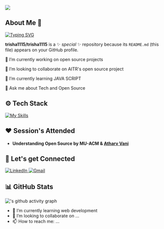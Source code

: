 <img src="https://komarev.com/ghpvc/?username=trisha1115&label=Profile+Views&color=2f81f7&style=for-the-badge" />


## About Me 👤
[![Typing SVG](https://readme-typing-svg.demolab.com?font=Fira+Code&pause=1000&background=FFFFFF00&width=435&lines=Tech-Xplorer+%7C+Developer)](https://git.io/typing-svg)

**trisha1115/trisha1115** is a ✨ _special_ ✨ repository because its `README.md` (this file) appears on your GitHub profile.

🔭 I’m currently working on open source projects


👯 I’m looking to collaborate on AITR's open source project

🌱 I’m currently learning JAVA SCRIPT

💬 Ask me about Tech and Open Source


## ⚙️ Tech Stack

[![My Skills](https://skillicons.dev/icons?i=java,python,js,ts,cpp,c)](https://skills.thijs.gg)

## ❤️ Session's Attended

- #### Understanding Open Source by MU-ACM & [Atharv Vani](https://www.linkedin.com/in/atharv-vani110/)

## 🤝 Let's get Connected
<div align="left">
  <a href="<www.linkedin.com/in/trisha-paliwal-670221278>" target="_blank">
    <img alt="LinkedIn" src="https://img.shields.io/badge/linkedin-%230077B5.svg?style=for-the-badge&logo=linkedin&logoColor=white"/>
  </a>
  <a href="mailto:<trishapaliwal11@gmail.com>" target="_blank">
    <img alt="Gmail" src="https://img.shields.io/badge/Gmail-D14836?style=for-the-badge&logo=gmail&logoColor=white"/>
  </a>
  
</div>

## 📊 GitHub Stats

![<your-first-name>'s github activity graph](https://github-readme-activity-graph.vercel.app/graph?username=<your-github-username>&bg_color=1c1c1c&color=e6e6e6&line=e6e6e6&point=c2c2c2&area=true&area_color=c2c2c2&hide_border=true)

- 🌱 I’m currently learning web development
- 👯 I’m looking to collaborate on ...
- 📫 How to reach me: ...
